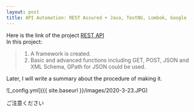 ```yaml
---
layout: post
title: API Automation: REST Assured + Java, TestNG, Lombok, Google
---
```


Here is the link of the project [REST API](https://github.com/Aa1024xx/REST-API "REST-API")
</br>
In this project:
 >1. A framework is created. 
 >2. Basic and advanced functions including GET, POST, JSON and XML Schema, GPath for JSON could be used.

Later, I will write a summary about the procedure of making it. 

![_config.yml]({{ site.baseurl }}/images/2020-3-23.JPG)

ご注意ください
